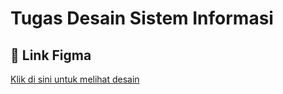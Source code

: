# Tugas Desain Sistem Informasi

## 📌 Link Figma
[Klik di sini untuk melihat desain](https://www.figma.com/design/YddjSRyyFKi0BTeszWNRur/Prototype-Website-Login-Revan?node-id=0-1&t=k1OW6oHgSA249HoV-1)
